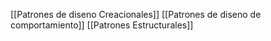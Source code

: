 [[Patrones de diseno Creacionales]]
[[Patrones de diseno de comportamiento]]
[[Patrones Estructurales]]